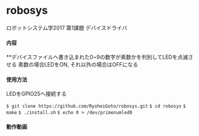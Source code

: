 # robosys
ロボットシステム学2017 第1課題 デバイスドライバ

#### 内容
**デバイスファイルへ書き込まれた0~9の数字が素数かを判別してLEDを点滅させる
素数の場合LEDをON, それ以外の場合はOFFになる

#### 使用方法
LEDをGPIO25へ接続する

`$ git clone https://github.com/RyoheiGoto/robosys.git`
`$ cd robosys`
`$ make`
`$ ./install.sh`
`$ echo 0 > /dev/primenumled0`

#### 動作動画
